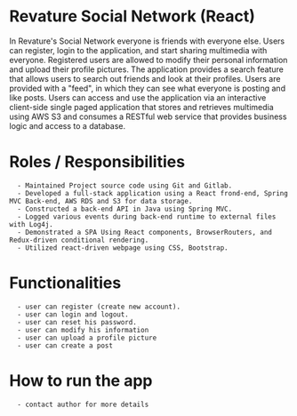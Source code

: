 # Revature Social Network (React)
In Revature's Social Network everyone is friends with everyone else. Users can register, login to the application, and start sharing multimedia with everyone. Registered users are allowed to modify their personal information and upload their profile pictures. The application provides a search feature that allows users to search out friends and look at their profiles. Users are provided with a "feed", in which they can see what everyone is posting and like posts. Users can access and use the application via an interactive client-side single paged application that stores and retrieves multimedia using AWS S3 and consumes a RESTful web service that provides business logic and access to a database.

#  Roles / Responsibilities 
      - Maintained Project source code using Git and Gitlab.
      - Developed a full-stack application using a React frond-end, Spring MVC Back-end, AWS RDS and S3 for data storage.
      - Constructed a back-end API in Java using Spring MVC.
      - Logged various events during back-end runtime to external files with Log4j.
      - Demonstrated a SPA Using React components, BrowserRouters, and Redux-driven conditional rendering.
      - Utilized react-driven webpage using CSS, Bootstrap.
 
 # Functionalities
      - user can register (create new account).
      - user can login and logout.
      - user can reset his password.
      - user can modify his information
      - user can upload a profile picture
      - user can create a post
  # How to run the app
      - contact author for more details
      
      
 
      
      
 
      
